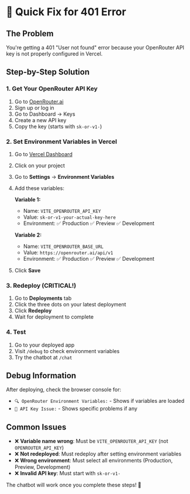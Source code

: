 # 🚨 Quick Fix for 401 Error

## The Problem
You're getting a 401 "User not found" error because your OpenRouter API key is not properly configured in Vercel.

## Step-by-Step Solution

### 1. Get Your OpenRouter API Key
1. Go to [OpenRouter.ai](https://openrouter.ai/)
2. Sign up or log in
3. Go to Dashboard → Keys
4. Create a new API key
5. Copy the key (starts with `sk-or-v1-`)

### 2. Set Environment Variables in Vercel
1. Go to [Vercel Dashboard](https://vercel.com/dashboard)
2. Click on your project
3. Go to **Settings** → **Environment Variables**
4. Add these variables:

   **Variable 1:**
   - Name: `VITE_OPENROUTER_API_KEY`
   - Value: `sk-or-v1-your-actual-key-here`
   - Environment: ✅ Production ✅ Preview ✅ Development

   **Variable 2:**
   - Name: `VITE_OPENROUTER_BASE_URL`
   - Value: `https://openrouter.ai/api/v1`
   - Environment: ✅ Production ✅ Preview ✅ Development

5. Click **Save**

### 3. Redeploy (CRITICAL!)
1. Go to **Deployments** tab
2. Click the three dots on your latest deployment
3. Click **Redeploy**
4. Wait for deployment to complete

### 4. Test
1. Go to your deployed app
2. Visit `/debug` to check environment variables
3. Try the chatbot at `/chat`

## Debug Information
After deploying, check the browser console for:
- `🔍 OpenRouter Environment Variables:` - Shows if variables are loaded
- `🔑 API Key Issue:` - Shows specific problems if any

## Common Issues
- ❌ **Variable name wrong**: Must be `VITE_OPENROUTER_API_KEY` (not `OPENROUTER_API_KEY`)
- ❌ **Not redeployed**: Must redeploy after setting environment variables
- ❌ **Wrong environment**: Must select all environments (Production, Preview, Development)
- ❌ **Invalid API key**: Must start with `sk-or-v1-`

The chatbot will work once you complete these steps! 🎉
